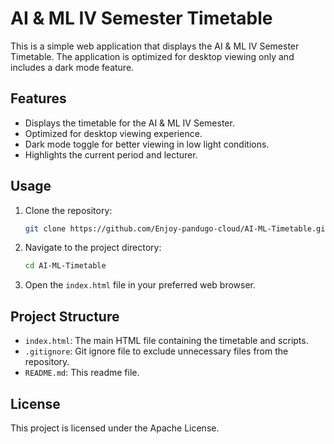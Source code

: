 # AI & ML IV Semester Timetable

This is a simple web application that displays the AI & ML IV Semester Timetable. The application is optimized for desktop viewing only and includes a dark mode feature.

## Features

- Displays the timetable for the AI & ML IV Semester.
- Optimized for desktop viewing experience.
- Dark mode toggle for better viewing in low light conditions.
- Highlights the current period and lecturer.

## Usage

1. Clone the repository:
   ```bash
   git clone https://github.com/Enjoy-pandugo-cloud/AI-ML-Timetable.git
   ```

2. Navigate to the project directory:
   ```bash
   cd AI-ML-Timetable
   ```

3. Open the `index.html` file in your preferred web browser.

## Project Structure

- `index.html`: The main HTML file containing the timetable and scripts.
- `.gitignore`: Git ignore file to exclude unnecessary files from the repository.
- `README.md`: This readme file.

## License

This project is licensed under the Apache License.
